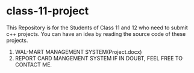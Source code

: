 # class-11-project
This Repository is for the Students of Class 11 and 12 who need to submit c++ projects. You can have an idea by reading the source code of these projects.
1. WAL-MART MANAGEMENT SYSTEM(Project.docx)
2. REPORT CARD MANGEMENT SYSTEM
IF IN DOUBT, FEEL FREE TO CONTACT ME.
